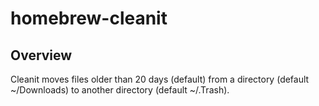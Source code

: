 # homebrew-cleanit 

## Overview

Cleanit moves files older than 20 days (default) from a directory (default ~/Downloads) to another directory (default ~/.Trash).
